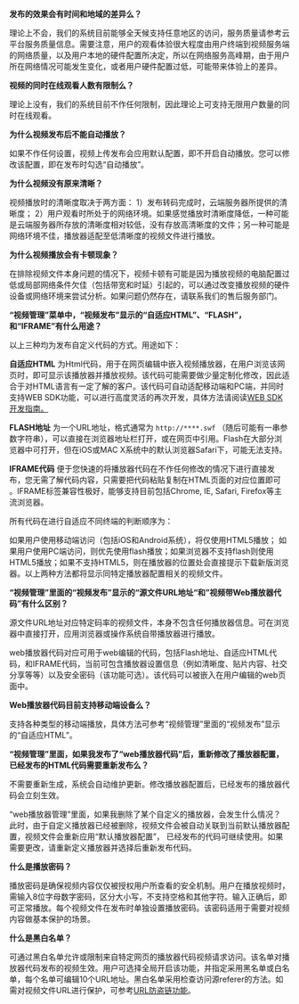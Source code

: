 **发布的效果会有时间和地域的差异么？**

理论上不会，我们的系统目前能够全天候支持任意地区的访问，服务质量请参考云平台服务质量信息。需要注意，用户的观看体验很大程度由用户终端到视频服务端的网络质量，以及用户本地的硬件配置所决定，所以在网络服务高峰期，由于用户所在网络情况可能发生变化，或者用户硬件配置过低，可能带来体验上的差异。

**视频的同时在线观看人数有限制么？**

理论上没有，我们的系统目前不作任何限制，因此理论上可支持无限用户数量的同时在线观看。

**为什么视频发布后不能自动播放？**

如果不作任何设置，视频上传发布会应用默认配置，即不开启自动播放。您可以修改该配置，即在发布时勾选“自动播放”。

**为什么视频没有原来清晰？**

视频播放时的清晰度取决于两方面：
1）发布转码完成时，云端服务器所提供的清晰度；
2）用户观看时所处于的网络环境。如果感觉播放时清晰度降低，一种可能是云端服务器所存放的清晰度相对较低，没有存放高清晰度的文件；另一种可能是网络环境不佳，播放器适配至低清晰度的视频文件进行播放。

**为什么视频播放会有卡顿现象？**

在排除视频文件本身问题的情况下，视频卡顿有可能是因为播放视频的电脑配置过低或局部网络条件欠佳（包括带宽和时延）引起的，可以通过改变播放视频的硬件设备或网络环境来尝试分析。如果问题仍然存在，请联系我们的售后服务部门。

**“视频管理”菜单中，“视频发布”显示的“自适应HTML”、“FLASH”，和“IFRAME”有什么用途？**

以上三种均为发布自定义代码的方式。用途如下：

**自适应HTML** 为Html代码，用于在网页编辑中嵌入视频播放器，在用户浏览该网页时，即可显示该播放器并播放视频。该代码可能需要做少量定制化修改，因此适合于对HTML语言有一定了解的客户。该代码可自动适配移动端和PC端，并同时支持WEB SDK功能，可以进行高度灵活的再次开发，具体方法请阅读[WEB SDK开发指南。](http://video.qcloud.com/download/docs/QVOD_Player_Web_SDK_Developer_Guide.pdf)

**FLASH地址** 为一个URL地址，格式通常为 `http://****.swf` （随后可能有一串参数字符串），可以直接在浏览器地址栏打开，或在网页中引用。Flash在大部分浏览器中可打开，但在iOS或MAC X系统中的默认浏览器Safari下，可能无法支持。

**IFRAME代码** 便于您快速的将播放器代码在不作任何修改的情况下进行直接发布，您无需了解代码内容，只需要把代码粘贴复制在HTML页面的对应位置即可
。IFRAME标签兼容性极好，能够支持目前包括Chrome, IE, Safari, Firefox等主流浏览器。

所有代码在进行自适应不同终端的判断顺序为：

如果用户使用移动端访问（包括iOS和Android系统），将仅使用HTML5播放； 如果用户使用PC端访问，则优先使用flash播放；如果浏览器不支持flash则使用HTML5播放；如果不支持HTML5，则在播放器的位置处会直接提示下载新版浏览器。以上两种方法都将显示同特定播放器配置相关的视频文件。

**“视频管理”里面的“视频发布”显示的“源文件URL地址“和”视频带Web播放器代码”有什么区别？**

源文件URL地址对应特定码率的视频文件，本身不包含任何播放器信息。可在浏览器中直接打开，应用浏览器或操作系统自带播放器进行播放。

web播放器代码对应可用于web编辑的代码，包括Flash地址、自适应HTML代码，和IFRAME代码，当前可包含播放器设置信息（例如清晰度、贴片内容、社交分享等等）以及安全密码（该功能可选）。该代码可以被嵌入在用户编辑的web页面中。

**Web播放器代码目前支持移动端设备么？**

支持各种类型的移动端播放，具体方法可参考“视频管理”里面的“视频发布”显示的“自适应HTML”。

**“视频管理”里面，如果我发布了“web播放器代码”后，重新修改了播放器配置，已经发布的HTML代码需要重新发布么？**

不需要重新生成，系统会自动维护更新。修改播放器配置后，已经发布的播放器代码会立刻生效。

“web播放器管理”里面，如果我删除了某个自定义的播放器，会发生什么情况？
此时，由于自定义播放器已经被删除，视频文件会被自动关联到当前默认播放器配置，视频文件会重新应用“默认播放器配置”， 已经发布的代码可继续使用。如果需要更改，请重新定义播放器并选择后重新发布代码。

**什么是播放密码？**

播放密码是确保视频内容仅仅被授权用户所查看的安全机制。用户在播放视频时，需输入8位字母数字密码，区分大小写，不支持空格和其他字符。输入正确后，即可正常播放。每个视频文件在发布时单独设置播放密码。该密码适用于需要对视频内容做基本保护的场景。

**什么是黑白名单？**

可通过黑白名单允许或限制来自特定网页的播放器代码视频请求访问。该名单对播放器代码发布的视频生效。用户可选择全局开启该功能，并指定采用黑名单或白名单，每个名单可编辑10个URL地址。黑白名单采用检查访问源referer的方法。如需对视频文件URL进行保护，可参考[URL防盗链功能](/document/product/266/2875)。
